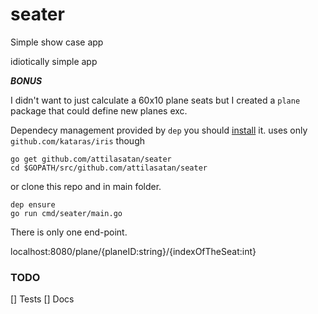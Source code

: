 # seater
Simple show case app

idiotically simple app


***BONUS***

I didn't want to just calculate a 60x10 plane seats but I created a `plane` package that could define new planes exc.

Dependecy management provided by `dep` you should [install](https://github.com/golang/dep/) it.
uses only `github.com/kataras/iris` though

```
go get github.com/attilasatan/seater
cd $GOPATH/src/github.com/attilasatan/seater
```
or clone this repo and in main folder. 
```
dep ensure
go run cmd/seater/main.go
```

There is only one end-point.

localhost:8080/plane/{planeID:string}/{indexOfTheSeat:int}

### TODO

[] Tests
[] Docs
